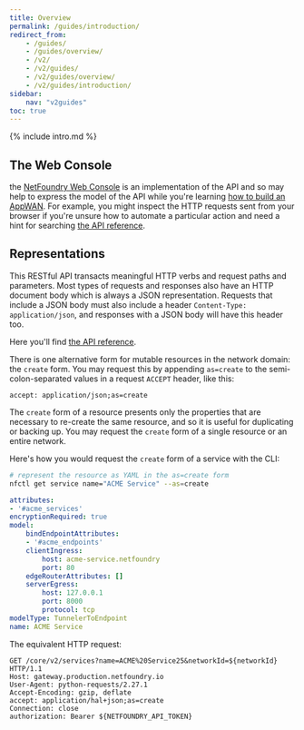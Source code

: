 ```yaml
---
title: Overview
permalink: /guides/introduction/
redirect_from:
    - /guides/
    - /guides/overview/
    - /v2/
    - /v2/guides/
    - /v2/guides/overview/
    - /v2/guides/introduction/
sidebar:
    nav: "v2guides"
toc: true
---
```


{% include intro.md %}

## The Web Console

the [NetFoundry Web Console](https://nfconsole.io/) is an implementation of the API and so may help to express the model of the API while you're learning [how to build an AppWAN](/guides/rest/). For example, you might inspect the HTTP requests sent from your browser if you're unsure how to automate a particular action and need a hint for searching [the API reference](/reference/).

## Representations

This RESTful API transacts meaningful HTTP verbs and request paths and parameters. Most types of requests and responses also have an HTTP document body which is always a JSON representation. Requests that include a JSON body must also include a header `Content-Type: application/json`, and responses with a JSON body will have this header too.

Here you'll find [the API reference](/reference/).

There is one alternative form for mutable resources in the network domain: the `create` form. You may request this by appending `as=create` to the semi-colon-separated values in a request `ACCEPT` header, like this:

```http
accept: application/json;as=create
```

The `create` form of a resource presents only the properties that are necessary to re-create the same resource, and so it is useful for duplicating or backing up. You may request the `create` form of a single resource or an entire network.

Here's how you would request the `create` form of a service with the CLI:

```bash
# represent the resource as YAML in the as=create form
nfctl get service name="ACME Service" --as=create
```

```yaml
attributes:
- '#acme_services'
encryptionRequired: true
model:
    bindEndpointAttributes:
    - '#acme_endpoints'
    clientIngress:
        host: acme-service.netfoundry
        port: 80
    edgeRouterAttributes: []
    serverEgress:
        host: 127.0.0.1
        port: 8000
        protocol: tcp
modelType: TunnelerToEndpoint
name: ACME Service
```

The equivalent HTTP request:

```http
GET /core/v2/services?name=ACME%20Service25&networkId=${networkId} HTTP/1.1
Host: gateway.production.netfoundry.io
User-Agent: python-requests/2.27.1
Accept-Encoding: gzip, deflate
accept: application/hal+json;as=create
Connection: close
authorization: Bearer ${NETFOUNDRY_API_TOKEN}
```
